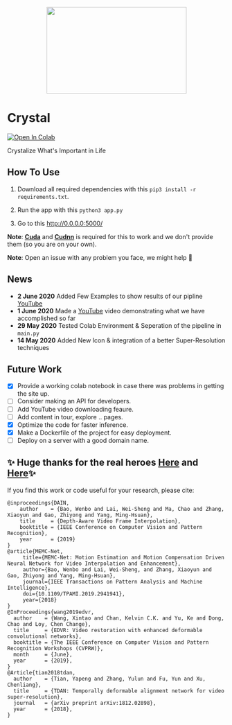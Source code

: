 <p align="center">
  <img width="323" height="200" src="https://github.com/MohamedAliRashad/Crystal/blob/master/static/assets/svg/icon.svg">
</p>

# Crystal
[![Open In Colab](https://colab.research.google.com/assets/colab-badge.svg)](https://colab.research.google.com/github/MohamedAliRashad/Crystal/blob/master/Crystal.ipynb)

Crystalize What's Important in Life

## How To Use

1. Download all required dependencies with this
```pip3 install -r requirements.txt```.

2. Run the app with this ```python3 app.py```

3. Go to this http://0.0.0.0:5000/

**Note**: [**Cuda**](https://developer.nvidia.com/cuda-downloads) and [**Cudnn**](https://developer.nvidia.com/cuda-downloads) is required for this to work and we don't provide them (so you are on your own).

**Note**: Open an issue with any problem you face, we might help :cowboy_hat_face:

## News
- **2 June 2020** Added Few Examples to show results of our pipline [YouTube](https://www.youtube.com/watch?v=0lbod6pHAwg)
- **1 June 2020** Made a [YouTube](https://www.youtube.com/watch?v=Fuum9eexgUg) video demonstrating what we have accomplished so far 
- **29 May 2020** Tested Colab Environment & Seperation of the pipeline in `main.py`
- **14 May 2020** Added New Icon & integration of a better Super-Resolution techniques

## Future Work
- [x] Provide a working colab notebook in case there was problems in getting the site up.
- [ ] Consider making an API for developers.
- [ ] Add YouTube video downloading feaure.
- [ ] Add content in tour, explore .. pages.
- [x] Optimize the code for faster inference.
- [x] Make a Dockerfile of the project for easy deployment.
- [ ] Deploy on a server with a good domain name.

## :sparkles: Huge thanks for the real heroes [Here](https://github.com/baowenbo/DAIN) and [Here](https://github.com/xinntao/EDVR):sparkles:
If you find this work or code useful for your research, please cite:
```
@inproceedings{DAIN,
    author    = {Bao, Wenbo and Lai, Wei-Sheng and Ma, Chao and Zhang, Xiaoyun and Gao, Zhiyong and Yang, Ming-Hsuan}, 
    title     = {Depth-Aware Video Frame Interpolation}, 
    booktitle = {IEEE Conference on Computer Vision and Pattern Recognition},
    year      = {2019}
}
@article{MEMC-Net,
     title={MEMC-Net: Motion Estimation and Motion Compensation Driven Neural Network for Video Interpolation and Enhancement},
     author={Bao, Wenbo and Lai, Wei-Sheng, and Zhang, Xiaoyun and Gao, Zhiyong and Yang, Ming-Hsuan},
     journal={IEEE Transactions on Pattern Analysis and Machine Intelligence},
     doi={10.1109/TPAMI.2019.2941941},
     year={2018}
}
@InProceedings{wang2019edvr,
  author    = {Wang, Xintao and Chan, Kelvin C.K. and Yu, Ke and Dong, Chao and Loy, Chen Change},
  title     = {EDVR: Video restoration with enhanced deformable convolutional networks},
  booktitle = {The IEEE Conference on Computer Vision and Pattern Recognition Workshops (CVPRW)},
  month     = {June},
  year      = {2019},
}
@Article{tian2018tdan,
  author    = {Tian, Yapeng and Zhang, Yulun and Fu, Yun and Xu, Chenliang},
  title     = {TDAN: Temporally deformable alignment network for video super-resolution},
  journal   = {arXiv preprint arXiv:1812.02898},
  year      = {2018},
}
```
